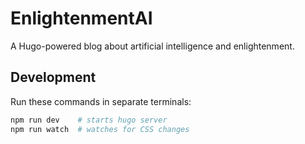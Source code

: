 # EnlightenmentAI

A Hugo-powered blog about artificial intelligence and enlightenment.

## Development

Run these commands in separate terminals:
```bash
npm run dev    # starts hugo server
npm run watch  # watches for CSS changes
``` 